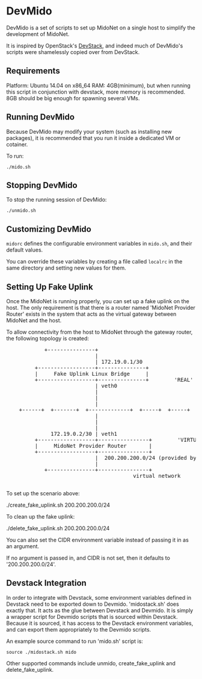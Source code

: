 DevMido
=======

DevMido is a set of scripts to set up MidoNet on a single host to simplify
the development of MidoNet.

It is inspired by OpenStack's
[DevStack](https://github.com/openstack-dev/devstack), and indeed much of
DevMido's scripts were shamelessly copied over from DevStack.


Requirements
------------

Platform: Ubuntu 14.04 on x86_64
RAM: 4GB(minimum), but when running this script in
     conjunction with devstack, more memory is recommended.
     8GB should be big enough for spawning several VMs.


Running DevMido
---------------

Because DevMido may modify your system (such as installing new packages),
it is recommended that you run it inside a dedicated VM or cotainer.

To run:

    ./mido.sh


Stopping DevMido
----------------

To stop the running session of DevMido:

    ./unmido.sh


Customizing DevMido
-------------------

`midorc` defines the configurable environment variables in `mido.sh`, and
their default values.

You can override these variables by creating a file called `localrc` in the
same directory and setting new values for them.


Setting Up Fake Uplink
----------------------

Once the MidoNet is running properly, you can set up a fake uplink on the
host.  The only requirement is that there is a router named
'MidoNet Provider Router' exists in the system that acts as the virtual gateway
between MidoNet and the host.

To allow connectivity from the host to MidoNet through the gateway router,
the following topology is created:

<pre>
            +---------------+
                            |
                            | 172.19.0.1/30
         +------------------+---------------+
         |     Fake Uplink Linux Bridge     |
         +------------------+---------------+        'REAL' WORLD
                            | veth0
                            |
                            |
                            |
    +------+  +-------+  +-------------+  +-----+  +-----+
                            |
                            |
                            |
              172.19.0.2/30 | veth1
         +------------------+----------------+        'VIRTUAL' WORLD
         |     MidoNet Provider Router       |
         +------------------+----------------+
                            |  200.200.200.0/24 (provided by user)
                            |
            +---------------+----------------+
                                        virtual network

</pre>

To set up the scenario above:

   ./create_fake_uplink.sh 200.200.200.0/24


To clean up the fake uplink:

   ./delete_fake_uplink.sh 200.200.200.0/24

You can also set the CIDR environment variable instead of passing it in as an
argument.

If no argument is passed in, and CIDR is not set, then it defaults to
'200.200.200.0/24'.


Devstack Integration
--------------------

In order to integrate with Devstack, some environment variables defined in
Devstack need to be exported down to Devmido.  'midostack.sh' does exactly
that.  It acts as the glue between Devstack and Devmido.  It is simply
a wrapper script for Devmido scripts that is sourced within Devstack.
Because it is sourced, it has access to the Devstack environment variables,
and can export them appropriately to the Devmido scripts.

An example source command to run 'mido.sh' script is:

    source ./midostack.sh mido

Other supported commands include unmido, create_fake_uplink and
delete_fake_uplink.
